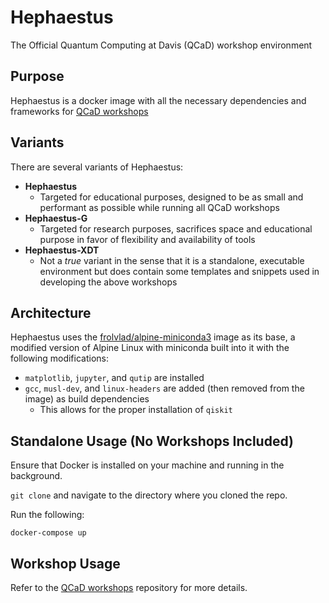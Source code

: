 # Hephaestus

The Official Quantum Computing at Davis (QCaD) workshop environment

## Purpose

Hephaestus is a docker image with all the necessary dependencies and frameworks for [QCaD workshops](https://github.com/Quantum-Computing-at-Davis/Workshops)

## Variants

There are several variants of Hephaestus:
* __Hephaestus__
  * Targeted for educational purposes, designed to be as small and performant as possible while running all QCaD workshops
* __Hephaestus-G__
  * Targeted for research purposes, sacrifices space and educational purpose in favor of flexibility and availability of tools
* __Hephaestus-XDT__ 
  * Not a *true* variant in the sense that it is a standalone, executable environment but does contain some templates and snippets used in developing the above workshops

## Architecture

Hephaestus uses the [frolvlad/alpine-miniconda3](https://hub.docker.com/r/frolvlad/alpine-miniconda3/) image as its base, a modified version of Alpine Linux with miniconda built into it with the following modifications:

* `matplotlib`, `jupyter`, and `qutip` are installed
* `gcc`, `musl-dev`, and `linux-headers` are added (then removed from the image) as build dependencies
  * This allows for the proper installation of `qiskit`

## Standalone Usage (No Workshops Included)

Ensure that Docker is installed on your machine and running in the background.

`git clone` and navigate to the directory where you cloned the repo.

Run the following:

```
docker-compose up
```

## Workshop Usage

Refer to the [QCaD workshops](https://github.com/Quantum-Computing-at-Davis/Workshops) repository for more details.
